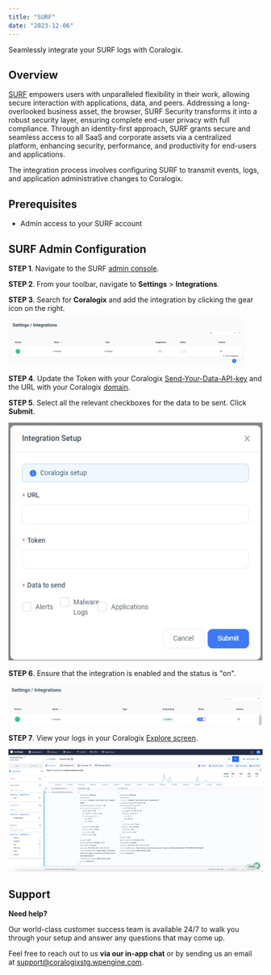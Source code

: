 ```yaml
---
title: "SURF"
date: "2023-12-06"
---
```


Seamlessly integrate your SURF logs with Coralogix.

## Overview

[SURF](https://www.surf.security/) empowers users with unparalleled flexibility in their work, allowing secure interaction with applications, data, and peers. Addressing a long-overlooked business asset, the browser, SURF Security transforms it into a robust security layer, ensuring complete end-user privacy with full compliance. Through an identity-first approach, SURF grants secure and seamless access to all SaaS and corporate assets via a centralized platform, enhancing security, performance, and productivity for end-users and applications.

The integration process involves configuring SURF to transmit events, logs, and application administrative changes to Coralogix.

## Prerequisites

- Admin access to your SURF account

## SURF Admin Configuration

**STEP 1**. Navigate to the SURF [admin console](https://admin.surf-admin.link/).

**STEP 2**. From your toolbar, navigate to **Settings** > **Integrations**.

**STEP 3**. Search for **Coralogix** and add the integration by clicking the gear icon on the right.

![](images/Untitled-9.png)

**STEP 4**. Update the Token with your Coralogix [Send-Your-Data-API-key](https://coralogixstg.wpengine.com/docs/send-your-data-api-key/?embedded=true) and the URL with your Coralogix [domain](https://coralogixstg.wpengine.com/docs/coralogix-domain/?embedded=true).

**STEP 5**. Select all the relevant checkboxes for the data to be sent. Click **Submit**.

![](images/WhatsApp-Image-2023-11-20-at-14.00.03.jpeg)

**STEP 6**. Ensure that the integration is enabled and the status is "on".

![](images/enable-Integration-2-1.png)

**STEP 7**. View your logs in your Coralogix [Explore screen](https://coralogixstg.wpengine.com/docs/explore-screen/).

![](images/Untitled-10.png)

## Support

**Need help?**

Our world-class customer success team is available 24/7 to walk you through your setup and answer any questions that may come up.

Feel free to reach out to us **via our in-app chat** or by sending us an email at [support@coralogixstg.wpengine.com](mailto:support@coralogixstg.wpengine.com).
